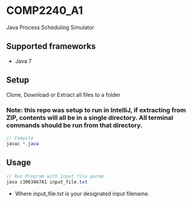 # COMP2240_A1
Java Process Scheduling Simulator

## Supported frameworks
* Java 7

## Setup

Clone, Download or Extract all files to a folder
### Note: this repo was setup to run in IntelliJ, if extracting from ZIP, contents will all be in a single directory. All terminal commands should be run from that directory.
```java
// Compile
javac *.java

```

## Usage

```java
// Run Program with Input file param
java c3063467A1 input_file.txt
```
* Where input_file.txt is your designated input filename.

